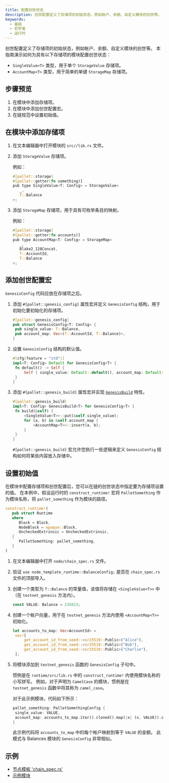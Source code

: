```yaml
---
title: 配置创世状态
description: 创世配置定义了存储项的初始状态，例如帐户、余额、自定义模块的创世等。
keywords:
  - 基础
  - 初学者
  - 运行时
---
```


创世配置定义了存储项的初始状态，例如帐户、余额、自定义模块的创世等。
本指南演示如何为具有以下存储项的模块配置创世状态：

- `SingleValue<T>` 类型，用于单个 `StorageValue` 存储项。
- `AccountMap<T>` 类型，用于简单的单键 `StorageMap` 存储项。 

## 步骤预览

1. 在模块中添加存储项。
2. 在模块中添加创世配置宏。
3. 在链规范中设置初始值。

## 在模块中添加存储项

1. 在文本编辑器中打开模块的 `src//lib.rs` 文件。
   
1. 添加 `StorageValue` 存储项。
   
   例如：
   
   ```rust
   #[pallet::storage]
   #[pallet::getter(fn something)]
   pub type SingleValue<T: Config> = StorageValue<
      _, 
      T::Balance
   >;
   
1. 添加 `StorageMap` 存储项，用于具有可枚举条目的映射。
   
      例如：
   
   ```rust
   #[pallet::storage]
   #[pallet::getter(fn accounts)]
   pub type AccountMap<T: Config> = StorageMap<
      _, 
      Blake2_128Concat, 
      T::AccountId, 
      T::Balance
   >;
   ```

## 添加创世配置宏

`GenesisConfig` 代码应放在存储项之后。

1. 添加 `#[pallet::genesis_config]` 属性宏并定义 `GenesisConfig` 结构，用于初始化要初始化的存储项。

   ```rust
   #[pallet::genesis_config]
   pub struct GenesisConfig<T: Config> {
   	pub single_value: T::Balance,
   	pub account_map: Vec<(T::AccountId, T::Balance)>,
   }
   ```

2. 设置 `GenesisConfig` 结构的默认值。

   ```rust
   #[cfg(feature = "std")]
   impl<T: Config> Default for GenesisConfig<T> {
   	fn default() -> Self {
   		Self { single_value: Default::default(), account_map: Default::default() }
   	}
   }
   ```

3. 添加 `#[pallet::genesis_build]` 属性宏并实现 [`GenesisBuild`](https://paritytech.github.io/substrate/master/frame_support/traits/trait.GenesisBuild.html) 特性。

   ```rust
   #[pallet::genesis_build]
   impl<T: Config> GenesisBuild<T> for GenesisConfig<T> {
   	fn build(&self) {
   		<SingleValue<T>>::put(&self.single_value);
   		for (a, b) in &self.account_map {
   			<AccountMap<T>>::insert(a, b);
   		}
   	}
   }
   ```

   `#[pallet::genesis_build]` 宏允许您执行一些逻辑来定义 `GenesisConfig` 结构如何将某些内容放入存储中。

## 设置初始值

在模块中配置存储项和创世配置后，您可以在链的创世状态中指定要为存储项设置的值。
在本例中，假设运行时的 `construct_runtime!` 宏将 `PalletSomething` 作为模块名称，将 `pallet_something` 作为模块的路径。

```rust
construct_runtime!(
   pub struct Runtime
   where
      Block = Block,
      NodeBlock = opaque::Block,
      UncheckedExtrinsic = UncheckedExtrinsic,
   {
      PalletSomething: pallet_something,
   }
)
```

1. 在文本编辑器中打开 `node/chain_spec.rs` 文件。
   
2. 验证 `use node_template_runtime::BalanceConfig;` 是否在 `chain_spec.rs` 文件的顶部导入。

3. 创建一个类型为 `T::Balance` 的常量值，该值将存储在 `<SingleValue<T>>` 中（在 `testnet_genesis` 方法内）。

   ```rust
   const VALUE: Balance = 235813;
   ```

4. 创建一个帐户向量，用于在 `testnet_genesis` 方法内使用 `<AccountMap<T>>` 初始化。

   ```rust
   let accounts_to_map: Vec<AccountId> =
   	vec![
   		get_account_id_from_seed::<sr25519::Public>("Alice"),
   		get_account_id_from_seed::<sr25519::Public>("Bob"),
   		get_account_id_from_seed::<sr25519::Public>("Charlie"),
   	];
   ```

5. 将模块添加到 `testnet_genesis` 函数的 `GenesisConfig` 子句中。

   惯例是在 `runtime/src/lib.rs` 中的 `construct_runtime!` 内使用模块名称的小写拼写。
   例如，对于声明为 `CamelCase` 的模块，惯例是在 `testnet_genesis` 函数中将其称为 `camel_case`。

   对于此示例模块，代码如下所示：

   ```rust
   pallet_something: PalletSomethingConfig {
   	single_value: VALUE,
   	account_map: accounts_to_map.iter().cloned().map(|x| (x, VALUE)).collect(),
   }
   ```

   此示例代码将 `accounts_to_map` 中的每个帐户映射到等于 `VALUE` 的金额。
   此模式与 Balances 模块的 `GenesisConfig` 非常相似。

## 示例

- [节点模板 'chain_spec.rs'](https://github.com/substrate-developer-hub/substrate-node-template/blob/master/node/src/chain_spec.rs)
- [示例模块](https://github.com/paritytech/polkadot-sdk/blob/master/substrate/frame/examples/basic/src/lib.rs)
